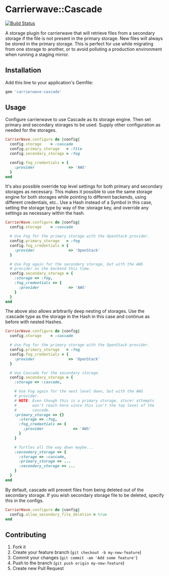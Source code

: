 # Carrierwave::Cascade

[![Build Status](https://travis-ci.org/kjg/carrierwave-cascade.png?branch=master)](https://travis-ci.org/kjg/carrierwave-cascade)

A storage plugin for carrierwave that will retrieve files from a
secondary storage if the file is not present in the primary storage.
New files will always be stored in the primary storage. This is
perfect for use while migrating from one storage to another, or to
avoid polluting a production environment when running a staging
mirror.

## Installation

Add this line to your application's Gemfile:

```ruby
gem 'carrierwave-cascade'
```

## Usage

Configure carrierwave to use Cascade as its storage engine. Then set
primary and secondary storages to be used. Supply other
configuration as needed for the storages.

```ruby
CarrierWave.configure do |config|
  config.storage    = :cascade
  config.primary_storage   = :file
  config.secondary_storage = :fog

  config.fog_credentials = {
    :provider               => 'AWS'
  }
end
```

It's also possible override top level settings for both primary and
secondary storages as necessary. This makes it possible to use the
same storage engine for both storages while pointing to different
backends, using different credentials, etc.. Use a Hash instead of a
Symbol in this case, setting the storage type by way of the :storage
key, and override any settings as necessary within the hash.

```ruby
CarrierWave.configure do |config|
  config.storage    = :cascade

  # Use Fog for the primary storage with the OpenStack provider.
  config.primary_storage   = :fog
  config.fog_credentials = {
    :provider               => 'OpenStack'
  }

  # Use Fog again for the secondary storage, but with the AWS
  # provider as the backend this time.
  config.secondary_storage = {
    :storage => :fog,
    :fog_credentials => {
      :provider             => 'AWS'
    }
  }
end
```

The above also allows arbitrarily deep nesting of storages. Use the
:cascade type as the storage in the Hash in this case and continue
as before with nested Hashes.

```ruby
CarrierWave.configure do |config|
  config.storage    = :cascade

  # Use Fog for the primary storage with the OpenStack provider.
  config.primary_storage   = :fog
  config.fog_credentials = {
    :provider               => 'OpenStack'
  }

  # Use Cascade for the secondary storage.
  config.secondary_storage = {
    :storage => :cascade,

    # Use Fog again for the next level down, but with the AWS
    # provider.
    # NOTE: Even though this is a primary storage, store! attempts
    #       won't reach here since this isn't the top level of the
    #       cascade.
    :primary_storage => {}
      :storage => :fog,
      :fog_credentials => {
        :provider             => 'AWS'
      }
    }

    # Turtles all the way down maybe...
    :secondary_storage => {
      :storage => :cascade,
      :primary_storage => ...
      :secondary_storage => ...
    }
  }
end
```

By default, cascade will prevent files from being deleted out of the
secondary storage. If you wish secondary storage file to be deleted,
specify this in the configs.

```ruby
CarrierWave.configure do |config|
  config.allow_secondary_file_deletion = true
end
```

## Contributing

1. Fork it
2. Create your feature branch (`git checkout -b my-new-feature`)
3. Commit your changes (`git commit -am 'Add some feature'`)
4. Push to the branch (`git push origin my-new-feature`)
5. Create new Pull Request
